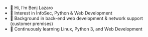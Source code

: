 - 👋 Hi, I’m Benj Lazaro
- 👀 Interest in InfoSec, Python & Web Development
- 🌱 Background in back-end web development & network support (customer premises)
- 💞️ Continuously learning Linux, Python 3, and Web Development
<!--- - 📫 How to reach me: <a href="mailto: benjie.work@gmail.com">Email</a> or Twitter <a href="https://twitter.com/benj_lazaro">@benj_lazaro</a> --->

<!---
benj-lazaro/benj-lazaro is a ✨ special ✨ repository because its `README.md` (this file) appears on your GitHub profile.
You can click the Preview link to take a look at your changes.
--->
